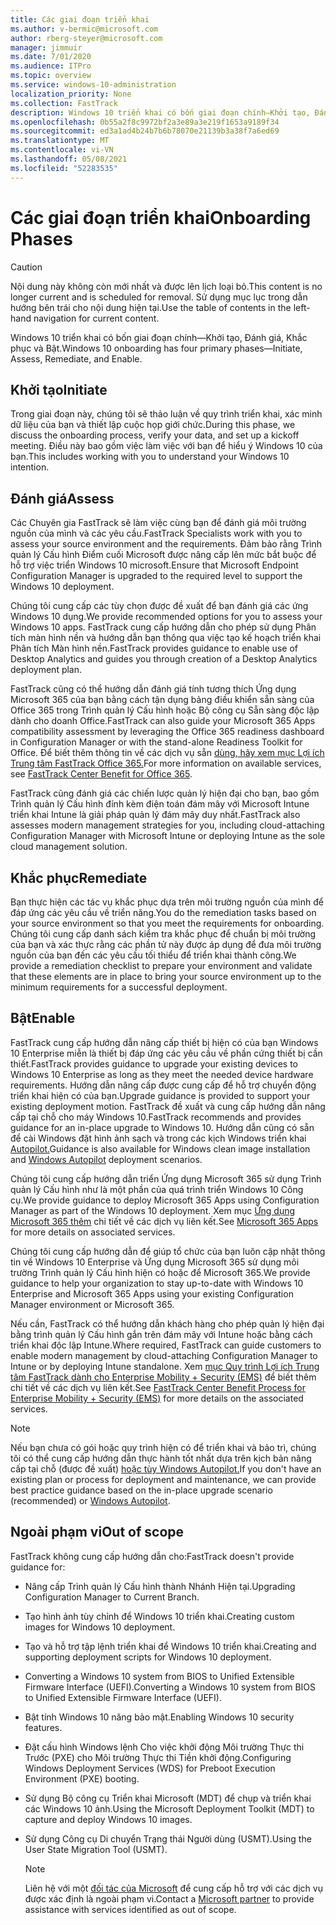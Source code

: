 ```yaml
---
title: Các giai đoạn triển khai
ms.author: v-bermic@microsoft.com
author: rberg-steyer@microsoft.com
manager: jimmuir
ms.date: 7/01/2020
ms.audience: ITPro
ms.topic: overview
ms.service: windows-10-administration
localization_priority: None
ms.collection: FastTrack
description: Windows 10 triển khai có bốn giai đoạn chính—Khởi tạo, Đánh giá, Khắc phục và Bật.
ms.openlocfilehash: 0b55a2f8c9972bf2a3e89a3e219f1653a9189f34
ms.sourcegitcommit: ed3a1ad4b24b7b6b78070e21139b3a38f7a6ed69
ms.translationtype: MT
ms.contentlocale: vi-VN
ms.lasthandoff: 05/08/2021
ms.locfileid: "52283535"
---
```

# <a name="onboarding-phases"></a><span data-ttu-id="e2665-103">Các giai đoạn triển khai</span><span class="sxs-lookup"><span data-stu-id="e2665-103">Onboarding Phases</span></span>

> [!CAUTION]
> <span data-ttu-id="e2665-104">Nội dung này không còn mới nhất và được lên lịch loại bỏ.</span><span class="sxs-lookup"><span data-stu-id="e2665-104">This content is no longer current and is scheduled for removal.</span></span> <span data-ttu-id="e2665-105">Sử dụng mục lục trong dẫn hướng bên trái cho nội dung hiện tại.</span><span class="sxs-lookup"><span data-stu-id="e2665-105">Use the table of contents in the left-hand navigation for current content.</span></span>

<span data-ttu-id="e2665-106">Windows 10 triển khai có bốn giai đoạn chính—Khởi tạo, Đánh giá, Khắc phục và Bật.</span><span class="sxs-lookup"><span data-stu-id="e2665-106">Windows 10 onboarding has four primary phases—Initiate, Assess, Remediate, and Enable.</span></span>

## <a name="initiate"></a><span data-ttu-id="e2665-107">Khởi tạo</span><span class="sxs-lookup"><span data-stu-id="e2665-107">Initiate</span></span>

<span data-ttu-id="e2665-108">Trong giai đoạn này, chúng tôi sẽ thảo luận về quy trình triển khai, xác minh dữ liệu của bạn và thiết lập cuộc họp giới chức.</span><span class="sxs-lookup"><span data-stu-id="e2665-108">During this phase, we discuss the onboarding process, verify your data, and set up a kickoff meeting.</span></span> <span data-ttu-id="e2665-109">Điều này bao gồm việc làm việc với bạn để hiểu ý Windows 10 của bạn.</span><span class="sxs-lookup"><span data-stu-id="e2665-109">This includes working with you to understand your Windows 10 intention.</span></span>

## <a name="assess"></a><span data-ttu-id="e2665-110">Đánh giá</span><span class="sxs-lookup"><span data-stu-id="e2665-110">Assess</span></span>

<span data-ttu-id="e2665-111">Các Chuyên gia FastTrack sẽ làm việc cùng bạn để đánh giá môi trường nguồn của mình và các yêu cầu.</span><span class="sxs-lookup"><span data-stu-id="e2665-111">FastTrack Specialists work with you to assess your source environment and the requirements.</span></span> <span data-ttu-id="e2665-112">Đảm bảo rằng Trình quản lý Cấu hình Điểm cuối Microsoft được nâng cấp lên mức bắt buộc để hỗ trợ việc triển Windows 10 microsoft.</span><span class="sxs-lookup"><span data-stu-id="e2665-112">Ensure that Microsoft Endpoint Configuration Manager is upgraded to the required level to support the Windows 10 deployment.</span></span> 

<span data-ttu-id="e2665-113">Chúng tôi cung cấp các tùy chọn được đề xuất để bạn đánh giá các ứng Windows 10 dụng.</span><span class="sxs-lookup"><span data-stu-id="e2665-113">We provide recommended options for you to assess your Windows 10 apps.</span></span> <span data-ttu-id="e2665-114">FastTrack cung cấp hướng dẫn cho phép sử dụng Phân tích màn hình nền và hướng dẫn bạn thông qua việc tạo kế hoạch triển khai Phân tích Màn hình nền.</span><span class="sxs-lookup"><span data-stu-id="e2665-114">FastTrack provides guidance to enable use of Desktop Analytics and guides you through creation of a Desktop Analytics deployment plan.</span></span>

<span data-ttu-id="e2665-115">FastTrack cũng có thể hướng dẫn đánh giá tính tương thích Ứng dụng Microsoft 365 của bạn bằng cách tận dụng bảng điều khiển sẵn sàng của Office 365 trong Trình quản lý Cấu hình hoặc Bộ công cụ Sẵn sàng độc lập dành cho doanh Office.</span><span class="sxs-lookup"><span data-stu-id="e2665-115">FastTrack can also guide your Microsoft 365 Apps compatibility assessment by leveraging the Office 365 readiness dashboard in Configuration Manager or with the stand-alone Readiness Toolkit for Office.</span></span> <span data-ttu-id="e2665-116">Để biết thêm thông tin về các dịch vụ sẵn [dùng, hãy xem mục Lợi ích Trung tâm FastTrack Office 365.](O365-fasttrack-benefit-for-office-365.md)</span><span class="sxs-lookup"><span data-stu-id="e2665-116">For more information on available services, see [FastTrack Center Benefit for Office 365](O365-fasttrack-benefit-for-office-365.md).</span></span> 

<span data-ttu-id="e2665-117">FastTrack cũng đánh giá các chiến lược quản lý hiện đại cho bạn, bao gồm Trình quản lý Cấu hình đính kèm điện toán đám mây với Microsoft Intune triển khai Intune là giải pháp quản lý đám mây duy nhất.</span><span class="sxs-lookup"><span data-stu-id="e2665-117">FastTrack also assesses modern management strategies for you, including cloud-attaching Configuration Manager with Microsoft Intune or deploying Intune as the sole cloud management solution.</span></span>

## <a name="remediate"></a><span data-ttu-id="e2665-118">Khắc phục</span><span class="sxs-lookup"><span data-stu-id="e2665-118">Remediate</span></span>

<span data-ttu-id="e2665-119">Bạn thực hiện các tác vụ khắc phục dựa trên môi trường nguồn của mình để đáp ứng các yêu cầu về triển năng.</span><span class="sxs-lookup"><span data-stu-id="e2665-119">You do the remediation tasks based on your source environment so that you meet the requirements for onboarding.</span></span> <span data-ttu-id="e2665-120">Chúng tôi cung cấp danh sách kiểm tra khắc phục để chuẩn bị môi trường của bạn và xác thực rằng các phần tử này được áp dụng để đưa môi trường nguồn của bạn đến các yêu cầu tối thiểu để triển khai thành công.</span><span class="sxs-lookup"><span data-stu-id="e2665-120">We provide a remediation checklist to prepare your environment and validate that these elements are in place to bring your source environment up to the minimum requirements for a successful deployment.</span></span> 

## <a name="enable"></a><span data-ttu-id="e2665-121">Bật</span><span class="sxs-lookup"><span data-stu-id="e2665-121">Enable</span></span>

<span data-ttu-id="e2665-122">FastTrack cung cấp hướng dẫn nâng cấp thiết bị hiện có của bạn Windows 10 Enterprise miễn là thiết bị đáp ứng các yêu cầu về phần cứng thiết bị cần thiết.</span><span class="sxs-lookup"><span data-stu-id="e2665-122">FastTrack provides guidance to upgrade your existing devices to Windows 10 Enterprise as long as they meet the needed device hardware requirements.</span></span> <span data-ttu-id="e2665-123">Hướng dẫn nâng cấp được cung cấp để hỗ trợ chuyển động triển khai hiện có của bạn.</span><span class="sxs-lookup"><span data-stu-id="e2665-123">Upgrade guidance is provided to support your existing deployment motion.</span></span> <span data-ttu-id="e2665-124">FastTrack đề xuất và cung cấp hướng dẫn nâng cấp tại chỗ cho máy Windows 10.</span><span class="sxs-lookup"><span data-stu-id="e2665-124">FastTrack recommends and provides guidance for an in-place upgrade to Windows 10.</span></span> <span data-ttu-id="e2665-125">Hướng dẫn cũng có sẵn để cài Windows đặt hình ảnh sạch và trong các kịch Windows triển khai [Autopilot.](EMS-onboarding-phases.md#windows-autopilot)</span><span class="sxs-lookup"><span data-stu-id="e2665-125">Guidance is also available for Windows clean image installation and [Windows Autopilot](EMS-onboarding-phases.md#windows-autopilot) deployment scenarios.</span></span> 

<span data-ttu-id="e2665-126">Chúng tôi cung cấp hướng dẫn triển Ứng dụng Microsoft 365 sử dụng Trình quản lý Cấu hình như là một phần của quá trình triển Windows 10 Công cụ.</span><span class="sxs-lookup"><span data-stu-id="e2665-126">We provide guidance to deploy Microsoft 365 Apps using Configuration Manager as part of the Windows 10 deployment.</span></span> <span data-ttu-id="e2665-127">Xem mục [Ứng dụng Microsoft 365 thêm](O365-onboarding-and-migration.md#microsoft-365-apps) chi tiết về các dịch vụ liên kết.</span><span class="sxs-lookup"><span data-stu-id="e2665-127">See [Microsoft 365 Apps](O365-onboarding-and-migration.md#microsoft-365-apps) for more details on associated services.</span></span>

<span data-ttu-id="e2665-128">Chúng tôi cung cấp hướng dẫn để giúp tổ chức của bạn luôn cập nhật thông tin về Windows 10 Enterprise và Ứng dụng Microsoft 365 sử dụng môi trường Trình quản lý Cấu hình hiện có hoặc để Microsoft 365.</span><span class="sxs-lookup"><span data-stu-id="e2665-128">We provide guidance to help your organization to stay up-to-date with Windows 10 Enterprise and Microsoft 365 Apps using your existing Configuration Manager environment or Microsoft 365.</span></span>

<span data-ttu-id="e2665-129">Nếu cần, FastTrack có thể hướng dẫn khách hàng cho phép quản lý hiện đại bằng trình quản lý Cấu hình gắn trên đám mây với Intune hoặc bằng cách triển khai độc lập Intune.</span><span class="sxs-lookup"><span data-stu-id="e2665-129">Where required, FastTrack can guide customers to enable modern management by cloud-attaching Configuration Manager to Intune or by deploying Intune standalone.</span></span> <span data-ttu-id="e2665-130">Xem [mục Quy trình Lợi ích Trung tâm FastTrack dành cho Enterprise Mobility + Security (EMS)](EMS-fasttrack-process.md) để biết thêm chi tiết về các dịch vụ liên kết.</span><span class="sxs-lookup"><span data-stu-id="e2665-130">See [FastTrack Center Benefit Process for Enterprise Mobility + Security (EMS)](EMS-fasttrack-process.md) for more details on the associated services.</span></span>

> [!NOTE]
> <span data-ttu-id="e2665-131">Nếu bạn chưa có gói hoặc quy trình hiện có để triển khai và bảo trì, chúng tôi có thể cung cấp hướng dẫn thực hành tốt nhất dựa trên kịch bản nâng cấp tại chỗ (được đề xuất) [hoặc tùy Windows Autopilot.](EMS-onboarding-phases.md#windows-autopilot)</span><span class="sxs-lookup"><span data-stu-id="e2665-131">If you don't have an existing plan or process for deployment and maintenance, we can provide best practice guidance based on the in-place upgrade scenario (recommended) or [Windows Autopilot](EMS-onboarding-phases.md#windows-autopilot).</span></span>

## <a name="out-of-scope"></a><span data-ttu-id="e2665-132">Ngoài phạm vi</span><span class="sxs-lookup"><span data-stu-id="e2665-132">Out of scope</span></span>

<span data-ttu-id="e2665-133">FastTrack không cung cấp hướng dẫn cho:</span><span class="sxs-lookup"><span data-stu-id="e2665-133">FastTrack doesn't provide guidance for:</span></span>

- <span data-ttu-id="e2665-134">Nâng cấp Trình quản lý Cấu hình thành Nhánh Hiện tại.</span><span class="sxs-lookup"><span data-stu-id="e2665-134">Upgrading Configuration Manager to Current Branch.</span></span>
- <span data-ttu-id="e2665-135">Tạo hình ảnh tùy chỉnh để Windows 10 triển khai.</span><span class="sxs-lookup"><span data-stu-id="e2665-135">Creating custom images for Windows 10 deployment.</span></span>
- <span data-ttu-id="e2665-136">Tạo và hỗ trợ tập lệnh triển khai để Windows 10 triển khai.</span><span class="sxs-lookup"><span data-stu-id="e2665-136">Creating and supporting deployment scripts for Windows 10 deployment.</span></span>
- <span data-ttu-id="e2665-137">Converting a Windows 10 system from BIOS to Unified Extensible Firmware Interface (UEFI).</span><span class="sxs-lookup"><span data-stu-id="e2665-137">Converting a Windows 10 system from BIOS to Unified Extensible Firmware Interface (UEFI).</span></span>
- <span data-ttu-id="e2665-138">Bật tính Windows 10 năng bảo mật.</span><span class="sxs-lookup"><span data-stu-id="e2665-138">Enabling Windows 10 security features.</span></span> 
- <span data-ttu-id="e2665-139">Đặt cấu hình Windows lệnh Cho việc khởi động Môi trường Thực thi Trước (PXE) cho Môi trường Thực thi Tiền khởi động.</span><span class="sxs-lookup"><span data-stu-id="e2665-139">Configuring Windows Deployment Services (WDS) for Preboot Execution Environment (PXE) booting.</span></span>
- <span data-ttu-id="e2665-140">Sử dụng Bộ công cụ Triển khai Microsoft (MDT) để chụp và triển khai các Windows 10 ảnh.</span><span class="sxs-lookup"><span data-stu-id="e2665-140">Using the Microsoft Deployment Toolkit (MDT) to capture and deploy Windows 10 images.</span></span>
- <span data-ttu-id="e2665-141">Sử dụng Công cụ Di chuyển Trạng thái Người dùng (USMT).</span><span class="sxs-lookup"><span data-stu-id="e2665-141">Using the User State Migration Tool (USMT).</span></span>

  > [!NOTE]
  > <span data-ttu-id="e2665-142">Liên hệ với một [đối tác của Microsoft](https://go.microsoft.com/fwlink/?linkid=2080150) để cung cấp hỗ trợ với các dịch vụ được xác định là ngoài phạm vi.</span><span class="sxs-lookup"><span data-stu-id="e2665-142">Contact a [Microsoft partner](https://go.microsoft.com/fwlink/?linkid=2080150) to provide assistance with services identified as out of scope.</span></span>

 